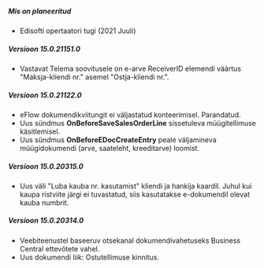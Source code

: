---
---
##### Mis on planeeritud
- Edisofti opertaatori tugi (2021 Juuli)

##### Versioon 15.0.21151.0
- Vastavat Telema soovitusele on e-arve ReceiverID elemendi väärtus "Maksja-kliendi nr." asemel "Ostja-kliendi nr.".

##### Versioon 15.0.21122.0
- eFlow dokumendikviitungit ei väljastatud konteerimisel. Parandatud.
- Uus sündmus **OnBeforeSaveSalesOrderLine** sissetuleva müügitellimuse käsitlemisel.
- Uus sündmus **OnBeforeEDocCreateEntry** peale väljamineva müügidokumendi (arve, saateleht, kreeditarve) loomist.

##### Versioon 15.0.20315.0
- Uus väli "Luba kauba nr. kasutamist" kliendi ja hankija kaardil. Juhul kui kaupa ristviite järgi ei tuvastatud, siis kasutatakse e-dokumendil olevat kauba numbrit.

##### Versioon 15.0.20314.0
- Veebiteenustel baseeruv otsekanal dokumendivahetuseks Business Central ettevõtete vahel.
- Uus dokumendi liik: Ostutellimuse kinnitus.
  